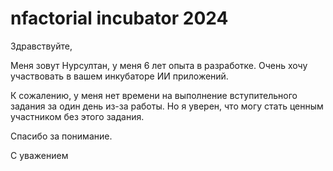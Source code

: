 # nfactorial incubator 2024

Здравствуйте,

Меня зовут Нурсултан, у меня 6 лет опыта в разработке. Очень хочу участвовать в вашем инкубаторе ИИ приложений.

К сожалению, у меня нет времени на выполнение вступительного задания за один день из-за работы. Но я уверен, что могу стать ценным участником без этого задания.

Спасибо за понимание.

С уважением
